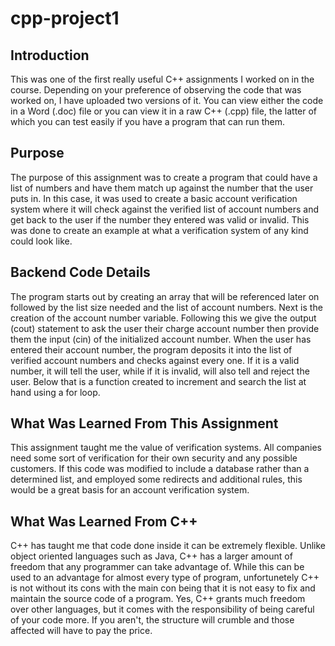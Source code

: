 # cpp-project1

## Introduction
This was one of the first really useful C++ assignments I worked on in the course. Depending on your preference of observing the code that was worked on, I have uploaded two versions of it. You can view either the code in a Word (.doc) file or you can view it in a raw C++ (.cpp) file, the latter of which you can test easily if you have a program that can run them.

## Purpose
The purpose of this assignment was to create a program that could have a list of numbers and have them match up against the number that the user puts in. In this case, it was used to create a basic account verification system where it will check against the verified list of account numbers and get back to the user if the number they entered was valid or invalid. This was done to create an example at what a verification system of any kind could look like.

## Backend Code Details
The program starts out by creating an array that will be referenced later on followed by the list size needed and the list of account numbers. Next is the creation of the account number variable. Following this we give the output (cout) statement to ask the user their charge account number then provide them the input (cin) of the initialized account number. When the user has entered their account number, the program deposits it into the list of verified account numbers and checks against every one. If it is a valid number, it will tell the user, while if it is invalid, will also tell and reject the user. Below that is a function created to increment and search the list at hand using a for loop.

## What Was Learned From This Assignment
This assignment taught me the value of verification systems. All companies need some sort of verification for their own security and any possible customers. If this code was modified to include a database rather than a determined list, and employed some redirects and additional rules, this would be a great basis for an account verification system.

## What Was Learned From C++
C++ has taught me that code done inside it can be extremely flexible. Unlike object oriented languages such as Java, C++ has a larger amount of freedom that any programmer can take advantage of. While this can be used to an advantage for almost every type of program, unfortunetely C++ is not without its cons with the main con being that it is not easy to fix and maintain the source code of a program. Yes, C++ grants much freedom over other languages, but it comes with the responsibility of being careful of your code more. If you aren't, the structure will crumble and those affected will have to pay the price.
